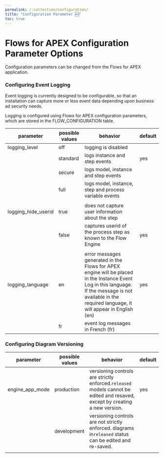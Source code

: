 ```yaml
---
permalink: /:collection/configuration/
title: "Configuration Parameter 🆕"
toc: true
---
```

# Flows for APEX Configuration Parameter Options

Configuration parameters can be changed from the Flows for APEX application.

### Configuring Event Logging

Event logging is currently designed to be configurable, so that an installation can capture more or less event data depending upon business ad security needs.

Logging is configured using Flows for APEX configuration parameters, which are stored in the FLOW_CONFIGURATION table.


| parameter           | possible values | behavior                                                                                                                                                                                                   | default |
| --------------------- | ----------------- | ------------------------------------------------------------------------------------------------------------------------------------------------------------------------------------------------------------ | --------- |
| logging_level       | off             | logging is disabled                                                                                                                                                                                        |         |
|                     | standard        | logs instance and step events                                                                                                                                                                              | yes     |
|                     | secure          | logs model, instance and step events                                                                                                                                                                       |         |
|                     | full            | logs model, instance, step and process variable events                                                                                                                                                     |         |
|                     |                 |                                                                                                                                                                                                            |         |
| logging_hide_userid | true            | does not capture user information about the step                                                                                                                                                           |         |
|                     | false           | captures userid of the process step as known to the Flow Engine                                                                                                                                            | yes     |
|                     |                 |                                                                                                                                                                                                            |         |
| logging_language    | en              | error messages generated in the Flows for APEX engine will be placed in the Instance Event Log in this language.  If the message is not available in the required language, it will appear in English (en) | yes     |
|                     | fr              | event log messages in French (fr)                                                                                                                                                                          |         |

### Configuring Diagram Versioning


| parameter       | possible values | behavior                                                                                                                    | default |
| ----------------- | ----------------- | ----------------------------------------------------------------------------------------------------------------------------- | --------- |
| engine_app_mode | production      | versioning controls are strictly enforced.`released` models cannot be edited and resaved, except by creating a new version. | yes     |
|                 | development     | versioning controls are not strictly enforced. diagrams in`released` status can be edited and re-saved.                     |         |
|                 |                 |                                                                                                                             |         |

